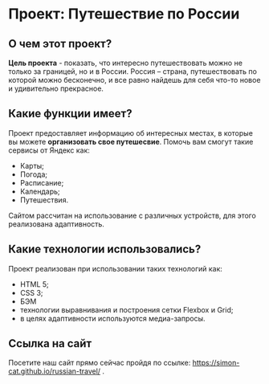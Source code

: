 # Проект: Путешествие по России

## О чем этот проект?

**Цель проекта** - показать, что интересно путешествовать можно не только за границей, но и в России. Россия – страна, путешествовать по которой можно бесконечно, и все равно найдешь для себя что-то новое и удивительно прекрасное.

## Какие функции имеет?

Проект предоставляет информацию об интересных местах, в которые вы можете **организовать свое путешесвие**. Помочь вам смогут такие сервисы от Яндекс как:

- Карты;
- Погода;
- Расписание;
- Календарь;
- Путешествия.

Сайтом рассчитан на использование с различных устройств, для этого реализована адаптивность.

## Какие технологии использовались?

Проект реализован при использовании таких технологий как: 

- HTML 5;
- CSS 3;
- БЭМ
- технологии выравнивания и построения сетки Flexbox и Grid;
- в целях адаптивности используются медиа-запросы.

## Ссылка на сайт

Посетите наш сайт прямо сейчас пройдя по ссылке: https://simon-cat.github.io/russian-travel/ .

